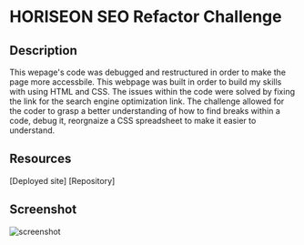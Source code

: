 # HORISEON SEO Refactor Challenge

## Description

This wepage's code was debugged and restructured in order to make the page more accessbile. This webpage was built in order to build my skills with using HTML and CSS. The issues within the code were solved by fixing the link for the search engine optimization link. The challenge allowed for the coder to grasp a better understanding of how to find breaks within a code, debug it, reorgnaize a CSS spreadsheet to make it easier to understand.

## Resources
[Deployed site]
[Repository]

## Screenshot

![screenshot](./Users/zoemedge/Desktop/bootcamp/challenges/code-refactor-seo/assets/images/Horiseon-SEO-Search-Engine-Optimization.png)
